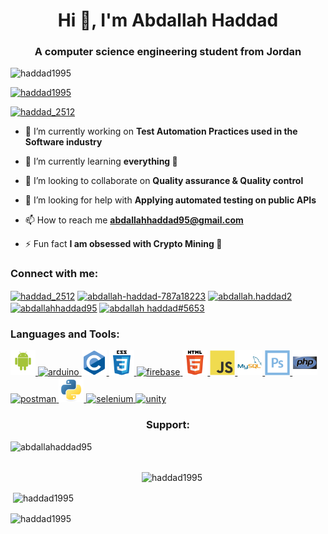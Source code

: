 <h1 align="center">Hi 👋, I'm Abdallah Haddad</h1>
<h3 align="center">A computer science engineering student from Jordan</h3>

<p align="left"> <img src="https://komarev.com/ghpvc/?username=haddad1995&label=Profile%20views&color=0e75b6&style=flat" alt="haddad1995" /> </p>

<p align="left"> <a href="https://github.com/ryo-ma/github-profile-trophy"><img src="https://github-profile-trophy.vercel.app/?username=haddad1995" alt="haddad1995" /></a> </p>

<p align="left"> <a href="https://twitter.com/haddad_2512" target="blank"><img src="https://img.shields.io/twitter/follow/haddad_2512?logo=twitter&style=for-the-badge" alt="haddad_2512" /></a> </p>

- 🔭 I’m currently working on **Test Automation Practices used in the Software industry**

- 🌱 I’m currently learning **everything 🤣**

- 👯 I’m looking to collaborate on **Quality assurance & Quality control**

- 🤝 I’m looking for help with **Applying automated testing on public APIs**

- 📫 How to reach me **abdallahhaddad95@gmail.com**

- ⚡ Fun fact **I am obsessed with Crypto Mining 🤣**

<h3 align="left">Connect with me:</h3>
<p align="left">
<a href="https://twitter.com/haddad_2512" target="blank"><img align="center" src="https://raw.githubusercontent.com/rahuldkjain/github-profile-readme-generator/master/src/images/icons/Social/twitter.svg" alt="haddad_2512" height="30" width="40" /></a>
<a href="https://linkedin.com/in/abdallah-haddad-787a18223" target="blank"><img align="center" src="https://raw.githubusercontent.com/rahuldkjain/github-profile-readme-generator/master/src/images/icons/Social/linked-in-alt.svg" alt="abdallah-haddad-787a18223" height="30" width="40" /></a>
<a href="https://fb.com/abdallah.haddad2" target="blank"><img align="center" src="https://raw.githubusercontent.com/rahuldkjain/github-profile-readme-generator/master/src/images/icons/Social/facebook.svg" alt="abdallah.haddad2" height="30" width="40" /></a>
<a href="https://instagram.com/abdallahhaddad95" target="blank"><img align="center" src="https://raw.githubusercontent.com/rahuldkjain/github-profile-readme-generator/master/src/images/icons/Social/instagram.svg" alt="abdallahhaddad95" height="30" width="40" /></a>
<a href="https://discord.gg/abdallah haddad#5653" target="blank"><img align="center" src="https://raw.githubusercontent.com/rahuldkjain/github-profile-readme-generator/master/src/images/icons/Social/discord.svg" alt="abdallah haddad#5653" height="30" width="40" /></a>
</p>

<h3 align="left">Languages and Tools:</h3>
<p align="left"> <a href="https://developer.android.com" target="_blank" rel="noreferrer"> <img src="https://raw.githubusercontent.com/devicons/devicon/master/icons/android/android-original-wordmark.svg" alt="android" width="40" height="40"/> </a> <a href="https://www.arduino.cc/" target="_blank" rel="noreferrer"> <img src="https://cdn.worldvectorlogo.com/logos/arduino-1.svg" alt="arduino" width="40" height="40"/> </a> <a href="https://www.cprogramming.com/" target="_blank" rel="noreferrer"> <img src="https://raw.githubusercontent.com/devicons/devicon/master/icons/c/c-original.svg" alt="c" width="40" height="40"/> </a> <a href="https://www.w3schools.com/css/" target="_blank" rel="noreferrer"> <img src="https://raw.githubusercontent.com/devicons/devicon/master/icons/css3/css3-original-wordmark.svg" alt="css3" width="40" height="40"/> </a> <a href="https://firebase.google.com/" target="_blank" rel="noreferrer"> <img src="https://www.vectorlogo.zone/logos/firebase/firebase-icon.svg" alt="firebase" width="40" height="40"/> </a> <a href="https://www.w3.org/html/" target="_blank" rel="noreferrer"> <img src="https://raw.githubusercontent.com/devicons/devicon/master/icons/html5/html5-original-wordmark.svg" alt="html5" width="40" height="40"/> </a> <a href="https://developer.mozilla.org/en-US/docs/Web/JavaScript" target="_blank" rel="noreferrer"> <img src="https://raw.githubusercontent.com/devicons/devicon/master/icons/javascript/javascript-original.svg" alt="javascript" width="40" height="40"/> </a> <a href="https://www.mysql.com/" target="_blank" rel="noreferrer"> <img src="https://raw.githubusercontent.com/devicons/devicon/master/icons/mysql/mysql-original-wordmark.svg" alt="mysql" width="40" height="40"/> </a> <a href="https://www.photoshop.com/en" target="_blank" rel="noreferrer"> <img src="https://raw.githubusercontent.com/devicons/devicon/master/icons/photoshop/photoshop-line.svg" alt="photoshop" width="40" height="40"/> </a> <a href="https://www.php.net" target="_blank" rel="noreferrer"> <img src="https://raw.githubusercontent.com/devicons/devicon/master/icons/php/php-original.svg" alt="php" width="40" height="40"/> </a> <a href="https://postman.com" target="_blank" rel="noreferrer"> <img src="https://www.vectorlogo.zone/logos/getpostman/getpostman-icon.svg" alt="postman" width="40" height="40"/> </a> <a href="https://www.python.org" target="_blank" rel="noreferrer"> <img src="https://raw.githubusercontent.com/devicons/devicon/master/icons/python/python-original.svg" alt="python" width="40" height="40"/> </a> <a href="https://www.selenium.dev" target="_blank" rel="noreferrer"> <img src="https://raw.githubusercontent.com/detain/svg-logos/780f25886640cef088af994181646db2f6b1a3f8/svg/selenium-logo.svg" alt="selenium" width="40" height="40"/> </a> <a href="https://unity.com/" target="_blank" rel="noreferrer"> <img src="https://www.vectorlogo.zone/logos/unity3d/unity3d-icon.svg" alt="unity" width="40" height="40"/> </a> </p>

<h3 align="center">Support:</h3>
<p><a href="https://www.buymeacoffee.com/abdallahaddad95"> <img align="left" src="https://cdn.buymeacoffee.com/buttons/v2/default-yellow.png" height="50" width="210" alt="abdallahaddad95" /></a></p><br><br>

<p><img align="center" src="https://github-readme-stats.vercel.app/api/top-langs?username=haddad1995&show_icons=true&locale=en&layout=compact" alt="haddad1995" /></p>

<p>&nbsp;<img align="center" src="https://github-readme-stats.vercel.app/api?username=haddad1995&show_icons=true&locale=en" alt="haddad1995" /></p>

<p><img align="center" src="https://github-readme-streak-stats.herokuapp.com/?user=haddad1995&" alt="haddad1995" /></p>
